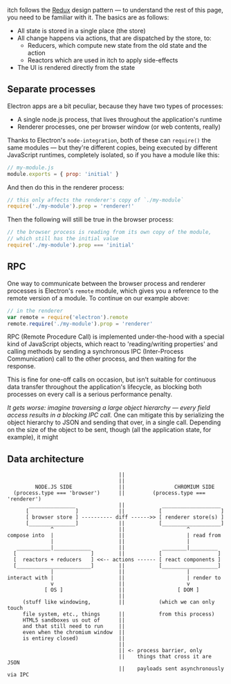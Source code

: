 
itch follows the [Redux][] design pattern — to understand the rest of this page,
you need to be familiar with it. The basics are as follows:

  * All state is stored in a single place (the store)
  * All change happens via actions, that are dispatched by the store, to:
    * Reducers, which compute new state from the old state and the action
    * Reactors which are used in itch to apply side-effects
  * The UI is rendered directly from the state

[Redux]: http://redux.js.org/index.html

## Separate processes

Electron apps are a bit peculiar, because they have two types of processes:

  * A single node.js process, that lives throughout the application's runtime
  * Renderer processes, one per browser window (or web contents, really)

Thanks to Electron's `node-integration`, both of these can `require()` the same
modules — but they're different copies, being executed by different JavaScript
runtimes, completely isolated, so if you have a module like this:

```JavaScript
// my-module.js
module.exports = { prop: 'initial' }
```

And then do this in the renderer process:

```JavaScript
// this only affects the renderer's copy of `./my-module`
require('./my-module').prop = 'renderer!'
```

Then the following will still be true in the browser process:

```JavaScript
// the browser process is reading from its own copy of the module,
// which still has the initial value
require('./my-module').prop === 'initial'
```

## RPC

One way to communicate between the browser process and renderer processes
is Electron's `remote` module, which gives you a reference to the remote version
of a module. To continue on our example above:

```JavaScript
// in the renderer
var remote = require('electron').remote
remote.require('./my-module').prop = 'renderer'
```

RPC (Remote Procedure Call) is implemented under-the-hood with a special kind
of JavaScript objects, which react to 'reading/writing properties' and calling
methods by sending a synchronous IPC (Inter-Process Communication) call to the
other process, and then waiting for the response.

This is fine for one-off calls on occasion, but isn't suitable for continuous
data transfer throughout the application's lifecycle, as blocking both processes
on every call is a serious performance penalty.

*It gets worse: imagine traversing a large object hierarchy — every field access
results in a blocking IPC call.* One can mitigate this by serializing the object
hierarchy to JSON and sending that over, in a single call. Depending on the size
of the object to be sent, though (all the application state, for example), it might

## Data architecture



```
                                    ||
                                    ||
         NODE.JS SIDE               ||                CHROMIUM SIDE
  (process.type === 'browser')      ||         (process.type === 'renderer')
       _______________              ||            ___________________
      [               ]             ||           [                   ]
      [ browser store ] ---------- diff ------>> [ renderer store(s) ]
      [_______________]             ||           [___________________]
              ^                     ||                    ^
compose into  |                     ||                    | read from
              |                     ||                    |           
   ___________|____________         ||            ________|_________
  [                        ]        ||           [                  ]
  [  reactors + reducers   ] <<-- actions ------ [ react components ]
  [________________________]        ||           [__________________]
              |                     ||                    |
interact with |                     ||                    | render to
              v                     ||                    v
            [ OS ]                  ||                 [ DOM ]
                                    ||               
     (stuff like windowing,         ||           (which we can only touch
     file system, etc., things      ||           from this process)
     HTML5 sandboxes us out of      ||
     and that still need to run     ||
     even when the chromium window  ||
     is entirey closed)             ||
                                    ||
                                    || <- process barrier, only
                                    ||    things that cross it are JSON
                                    ||    payloads sent asynchronously via IPC
```
